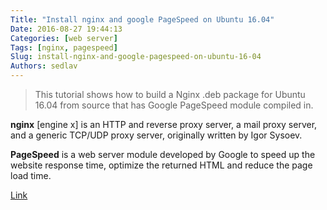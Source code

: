 ```yaml
---
Title: "Install nginx and google PageSpeed on Ubuntu 16.04"
Date: 2016-08-27 19:44:13
Categories: [web server]
Tags: [nginx, pagespeed]
Slug: install-nginx-and-google-pagespeed-on-ubuntu-16-04
Authors: sedlav
---
```


> This tutorial shows how to build a Nginx .deb package for Ubuntu 16.04 from source that has Google PageSpeed module compiled in.

**nginx** [engine x] is an HTTP and reverse proxy server, a mail proxy server, and a generic TCP/UDP proxy server, originally written by Igor Sysoev.

**PageSpeed** is a web server module developed by Google to speed up the website response time, optimize the returned HTML and reduce the page load time.

[Link](https://www.howtoforge.com/tutorial/how-to-install-nginx-and-google-pagespeed-on-ubuntu-16-04/)
